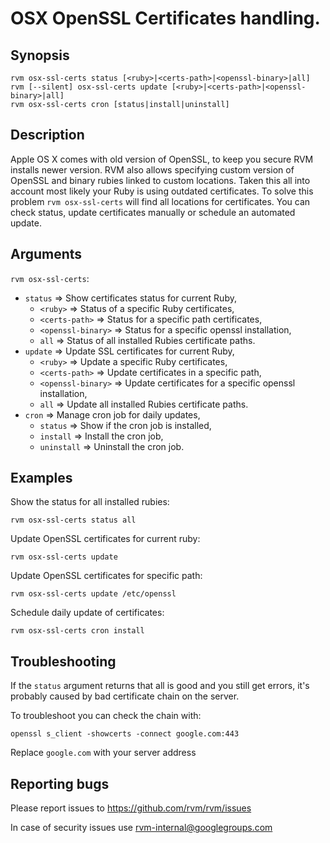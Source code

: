 # OSX OpenSSL Certificates handling.

## Synopsis

    rvm osx-ssl-certs status [<ruby>|<certs-path>|<openssl-binary>|all]
    rvm [--silent] osx-ssl-certs update [<ruby>|<certs-path>|<openssl-binary>|all]
    rvm osx-ssl-certs cron [status|install|uninstall]

## Description

Apple OS X comes with old version of OpenSSL, to keep you secure RVM installs newer version.
RVM also allows specifying custom version of OpenSSL and binary rubies linked to custom locations.
Taken this all into account most likely your Ruby is using outdated certificates.
To solve this problem `rvm osx-ssl-certs` will find all locations for certificates.
You can check status, update certificates manually or schedule an automated update.

## Arguments
`rvm osx-ssl-certs`:

* `status`      => Show certificates status for current Ruby,
  * `<ruby>`    => Status of a specific Ruby certificates,
  * `<certs-path>`     => Status for a specific path certificates,
  * `<openssl-binary>` => Status for a specific openssl installation,
  * `all`       => Status of all installed Rubies certificate paths.
* `update`      => Update SSL certificates for current Ruby,
  * `<ruby>`    => Update a specific Ruby certificates,
  * `<certs-path>`     => Update certificates in a specific path,
  * `<openssl-binary>` => Update certificates for a specific openssl installation,
  * `all`       => Update all installed Rubies certificate paths.
* `cron`        => Manage cron job for daily updates,
  * `status`    => Show if the cron job is installed,
  * `install`   => Install the cron job,
  * `uninstall` => Uninstall the cron job.

## Examples

Show the status for all installed rubies:

    rvm osx-ssl-certs status all

Update OpenSSL certificates for current ruby:

    rvm osx-ssl-certs update

Update OpenSSL certificates for specific path:

    rvm osx-ssl-certs update /etc/openssl

Schedule daily update of certificates:

    rvm osx-ssl-certs cron install

## Troubleshooting

If the `status` argument returns that all is good and you still get errors, it's probably caused by bad certificate chain on the server.

To troubleshoot you can check the chain with:

```
openssl s_client -showcerts -connect google.com:443
```

Replace `google.com` with your server address

## Reporting bugs

Please report issues to https://github.com/rvm/rvm/issues

In case of security issues use rvm-internal@googlegroups.com
